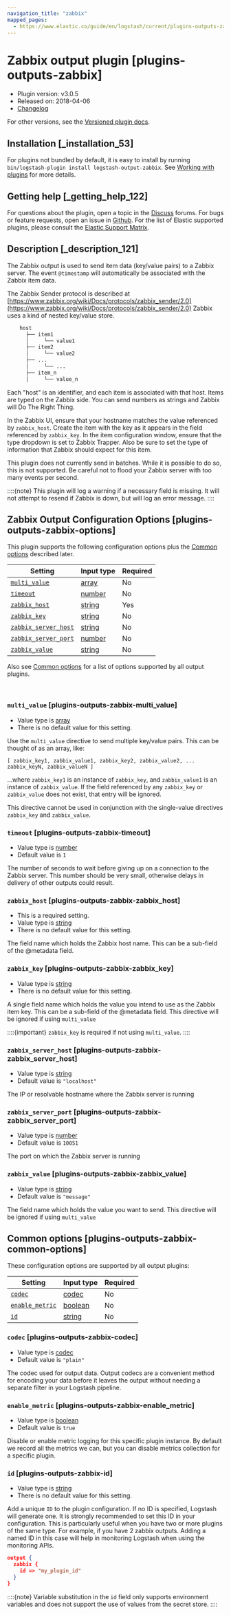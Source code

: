 ```yaml
---
navigation_title: "zabbix"
mapped_pages:
  - https://www.elastic.co/guide/en/logstash/current/plugins-outputs-zabbix.html
---
```


# Zabbix output plugin [plugins-outputs-zabbix]


* Plugin version: v3.0.5
* Released on: 2018-04-06
* [Changelog](https://github.com/logstash-plugins/logstash-output-zabbix/blob/v3.0.5/CHANGELOG.md)

For other versions, see the [Versioned plugin docs](/vpr/output-zabbix-index.md).

## Installation [_installation_53]

For plugins not bundled by default, it is easy to install by running `bin/logstash-plugin install logstash-output-zabbix`. See [Working with plugins](logstash://reference/working-with-plugins.md) for more details.


## Getting help [_getting_help_122]

For questions about the plugin, open a topic in the [Discuss](http://discuss.elastic.co) forums. For bugs or feature requests, open an issue in [Github](https://github.com/logstash-plugins/logstash-output-zabbix). For the list of Elastic supported plugins, please consult the [Elastic Support Matrix](https://www.elastic.co/support/matrix#logstash_plugins).


## Description [_description_121]

The Zabbix output is used to send item data (key/value pairs) to a Zabbix server.  The event `@timestamp` will automatically be associated with the Zabbix item data.

The Zabbix Sender protocol is described at [https://www.zabbix.org/wiki/Docs/protocols/zabbix_sender/2.0](https://www.zabbix.org/wiki/Docs/protocols/zabbix_sender/2.0) Zabbix uses a kind of nested key/value store.

```txt
    host
      ├── item1
      │     └── value1
      ├── item2
      │     └── value2
      ├── ...
      │     └── ...
      ├── item_n
      │     └── value_n
```

Each "host" is an identifier, and each item is associated with that host. Items are typed on the Zabbix side.  You can send numbers as strings and Zabbix will Do The Right Thing.

In the Zabbix UI, ensure that your hostname matches the value referenced by `zabbix_host`. Create the item with the key as it appears in the field referenced by `zabbix_key`.  In the item configuration window, ensure that the type dropdown is set to Zabbix Trapper. Also be sure to set the type of information that Zabbix should expect for this item.

This plugin does not currently send in batches.  While it is possible to do so, this is not supported.  Be careful not to flood your Zabbix server with too many events per second.

::::{note} 
This plugin will log a warning if a necessary field is missing. It will not attempt to resend if Zabbix is down, but will log an error message.
::::



## Zabbix Output Configuration Options [plugins-outputs-zabbix-options]

This plugin supports the following configuration options plus the [Common options](plugins-outputs-zabbix.md#plugins-outputs-zabbix-common-options) described later.

| Setting | Input type | Required |
| --- | --- | --- |
| [`multi_value`](plugins-outputs-zabbix.md#plugins-outputs-zabbix-multi_value) | [array](introduction.md#array) | No |
| [`timeout`](plugins-outputs-zabbix.md#plugins-outputs-zabbix-timeout) | [number](introduction.md#number) | No |
| [`zabbix_host`](plugins-outputs-zabbix.md#plugins-outputs-zabbix-zabbix_host) | [string](introduction.md#string) | Yes |
| [`zabbix_key`](plugins-outputs-zabbix.md#plugins-outputs-zabbix-zabbix_key) | [string](introduction.md#string) | No |
| [`zabbix_server_host`](plugins-outputs-zabbix.md#plugins-outputs-zabbix-zabbix_server_host) | [string](introduction.md#string) | No |
| [`zabbix_server_port`](plugins-outputs-zabbix.md#plugins-outputs-zabbix-zabbix_server_port) | [number](introduction.md#number) | No |
| [`zabbix_value`](plugins-outputs-zabbix.md#plugins-outputs-zabbix-zabbix_value) | [string](introduction.md#string) | No |

Also see [Common options](plugins-outputs-zabbix.md#plugins-outputs-zabbix-common-options) for a list of options supported by all output plugins.

 

### `multi_value` [plugins-outputs-zabbix-multi_value]

* Value type is [array](introduction.md#array)
* There is no default value for this setting.

Use the `multi_value` directive to send multiple key/value pairs. This can be thought of as an array, like:

`[ zabbix_key1, zabbix_value1, zabbix_key2, zabbix_value2, ... zabbix_keyN, zabbix_valueN ]`

…​where `zabbix_key1` is an instance of `zabbix_key`, and `zabbix_value1` is an instance of `zabbix_value`.  If the field referenced by any `zabbix_key` or `zabbix_value` does not exist, that entry will be ignored.

This directive cannot be used in conjunction with the single-value directives `zabbix_key` and `zabbix_value`.


### `timeout` [plugins-outputs-zabbix-timeout]

* Value type is [number](introduction.md#number)
* Default value is `1`

The number of seconds to wait before giving up on a connection to the Zabbix server. This number should be very small, otherwise delays in delivery of other outputs could result.


### `zabbix_host` [plugins-outputs-zabbix-zabbix_host]

* This is a required setting.
* Value type is [string](introduction.md#string)
* There is no default value for this setting.

The field name which holds the Zabbix host name. This can be a sub-field of the @metadata field.


### `zabbix_key` [plugins-outputs-zabbix-zabbix_key]

* Value type is [string](introduction.md#string)
* There is no default value for this setting.

A single field name which holds the value you intend to use as the Zabbix item key. This can be a sub-field of the @metadata field. This directive will be ignored if using `multi_value`

::::{important} 
`zabbix_key` is required if not using `multi_value`.
::::



### `zabbix_server_host` [plugins-outputs-zabbix-zabbix_server_host]

* Value type is [string](introduction.md#string)
* Default value is `"localhost"`

The IP or resolvable hostname where the Zabbix server is running


### `zabbix_server_port` [plugins-outputs-zabbix-zabbix_server_port]

* Value type is [number](introduction.md#number)
* Default value is `10051`

The port on which the Zabbix server is running


### `zabbix_value` [plugins-outputs-zabbix-zabbix_value]

* Value type is [string](introduction.md#string)
* Default value is `"message"`

The field name which holds the value you want to send. This directive will be ignored if using `multi_value`



## Common options [plugins-outputs-zabbix-common-options]

These configuration options are supported by all output plugins:

| Setting | Input type | Required |
| --- | --- | --- |
| [`codec`](plugins-outputs-zabbix.md#plugins-outputs-zabbix-codec) | [codec](logstash://reference/configuration-file-structure.md#codec) | No |
| [`enable_metric`](plugins-outputs-zabbix.md#plugins-outputs-zabbix-enable_metric) | [boolean](logstash://reference/configuration-file-structure.md#boolean) | No |
| [`id`](plugins-outputs-zabbix.md#plugins-outputs-zabbix-id) | [string](logstash://reference/configuration-file-structure.md#string) | No |

### `codec` [plugins-outputs-zabbix-codec]

* Value type is [codec](logstash://reference/configuration-file-structure.md#codec)
* Default value is `"plain"`

The codec used for output data. Output codecs are a convenient method for encoding your data before it leaves the output without needing a separate filter in your Logstash pipeline.


### `enable_metric` [plugins-outputs-zabbix-enable_metric]

* Value type is [boolean](logstash://reference/configuration-file-structure.md#boolean)
* Default value is `true`

Disable or enable metric logging for this specific plugin instance. By default we record all the metrics we can, but you can disable metrics collection for a specific plugin.


### `id` [plugins-outputs-zabbix-id]

* Value type is [string](logstash://reference/configuration-file-structure.md#string)
* There is no default value for this setting.

Add a unique `ID` to the plugin configuration. If no ID is specified, Logstash will generate one. It is strongly recommended to set this ID in your configuration. This is particularly useful when you have two or more plugins of the same type. For example, if you have 2 zabbix outputs. Adding a named ID in this case will help in monitoring Logstash when using the monitoring APIs.

```json
output {
  zabbix {
    id => "my_plugin_id"
  }
}
```

::::{note} 
Variable substitution in the `id` field only supports environment variables and does not support the use of values from the secret store.
::::




